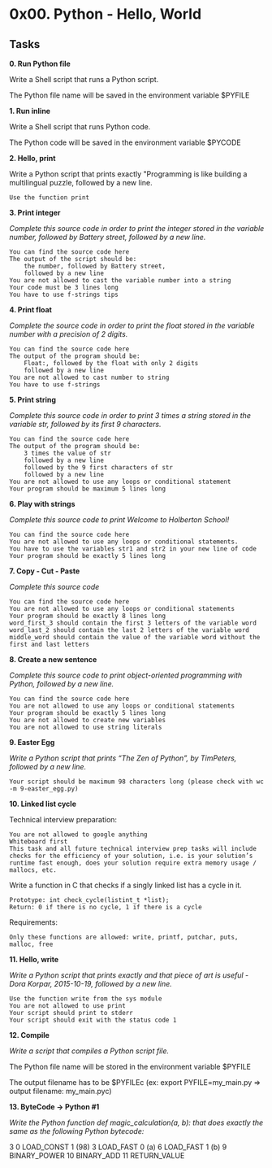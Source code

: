 # 0x00. Python - Hello, World

## Tasks

**0. Run Python file**

Write a Shell script that runs a Python script.

The Python file name will be saved in the environment variable $PYFILE


**1. Run inline**

Write a Shell script that runs Python code.

The Python code will be saved in the environment variable $PYCODE


**2. Hello, print**

Write a Python script that prints exactly "Programming is like building a multilingual puzzle, followed by a new line.

    Use the function print


**3. Print integer**

*Complete this source code in order to print the integer stored in the variable number, followed by Battery street, followed by a new line.*

    You can find the source code here
    The output of the script should be:
        the number, followed by Battery street,
        followed by a new line
    You are not allowed to cast the variable number into a string
    Your code must be 3 lines long
    You have to use f-strings tips


**4. Print float**

*Complete the source code in order to print the float stored in the variable number with a precision of 2 digits.*

    You can find the source code here
    The output of the program should be:
        Float:, followed by the float with only 2 digits
        followed by a new line
    You are not allowed to cast number to string
    You have to use f-strings


**5. Print string**

*Complete this source code in order to print 3 times a string stored in the variable str, followed by its first 9 characters.*

    You can find the source code here
    The output of the program should be:
        3 times the value of str
        followed by a new line
        followed by the 9 first characters of str
        followed by a new line
    You are not allowed to use any loops or conditional statement
    Your program should be maximum 5 lines long


**6. Play with strings**

*Complete this source code to print Welcome to Holberton School!*

    You can find the source code here
    You are not allowed to use any loops or conditional statements.
    You have to use the variables str1 and str2 in your new line of code
    Your program should be exactly 5 lines long


**7. Copy - Cut - Paste**

*Complete this source code*

    You can find the source code here
    You are not allowed to use any loops or conditional statements
    Your program should be exactly 8 lines long
    word_first_3 should contain the first 3 letters of the variable word
    word_last_2 should contain the last 2 letters of the variable word
    middle_word should contain the value of the variable word without the first and last letters


**8. Create a new sentence**

*Complete this source code to print object-oriented programming with Python, followed by a new line.*

    You can find the source code here
    You are not allowed to use any loops or conditional statements
    Your program should be exactly 5 lines long
    You are not allowed to create new variables
    You are not allowed to use string literals


**9. Easter Egg**

*Write a Python script that prints “The Zen of Python”, by TimPeters, followed by a new line.*

    Your script should be maximum 98 characters long (please check with wc -m 9-easter_egg.py)


**10. Linked list cycle**

Technical interview preparation:

    You are not allowed to google anything
    Whiteboard first
    This task and all future technical interview prep tasks will include checks for the efficiency of your solution, i.e. is your solution’s runtime fast enough, does your solution require extra memory usage / mallocs, etc.

Write a function in C that checks if a singly linked list has a cycle in it.

    Prototype: int check_cycle(listint_t *list);
    Return: 0 if there is no cycle, 1 if there is a cycle

Requirements:

    Only these functions are allowed: write, printf, putchar, puts, malloc, free


**11. Hello, write**

*Write a Python script that prints exactly and that piece of art is useful - Dora Korpar, 2015-10-19, followed by a new line.*

    Use the function write from the sys module
    You are not allowed to use print
    Your script should print to stderr
    Your script should exit with the status code 1


**12. Compile**

*Write a script that compiles a Python script file.*

The Python file name will be stored in the environment variable $PYFILE

The output filename has to be $PYFILEc (ex: export PYFILE=my_main.py => output filename: my_main.pyc)


**13. ByteCode -> Python #1**

*Write the Python function def magic_calculation(a, b): that does exactly the same as the following Python bytecode:*

  3           0 LOAD_CONST               1 (98)
              3 LOAD_FAST                0 (a)
              6 LOAD_FAST                1 (b)
              9 BINARY_POWER
             10 BINARY_ADD
             11 RETURN_VALUE

